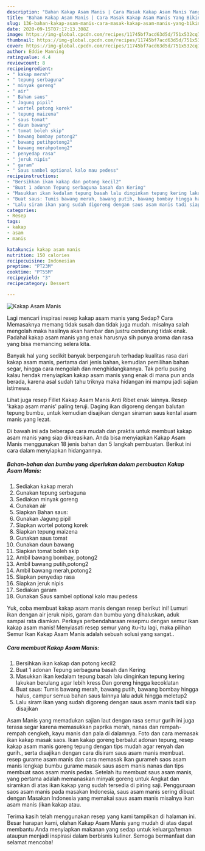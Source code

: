 ```yaml
---
description: "Bahan Kakap Asam Manis | Cara Masak Kakap Asam Manis Yang Bikin Ngiler"
title: "Bahan Kakap Asam Manis | Cara Masak Kakap Asam Manis Yang Bikin Ngiler"
slug: 136-bahan-kakap-asam-manis-cara-masak-kakap-asam-manis-yang-bikin-ngiler
date: 2020-09-15T07:17:13.308Z
image: https://img-global.cpcdn.com/recipes/11745bf7acd63d5d/751x532cq70/kakap-asam-manis-foto-resep-utama.jpg
thumbnail: https://img-global.cpcdn.com/recipes/11745bf7acd63d5d/751x532cq70/kakap-asam-manis-foto-resep-utama.jpg
cover: https://img-global.cpcdn.com/recipes/11745bf7acd63d5d/751x532cq70/kakap-asam-manis-foto-resep-utama.jpg
author: Eddie Manning
ratingvalue: 4.4
reviewcount: 8
recipeingredient:
- " kakap merah"
- " tepung serbaguna"
- " minyak goreng"
- " air"
- " Bahan saus"
- " Jagung pipil"
- " wortel potong korek"
- " tepung maizena"
- " saus tomat"
- " daun bawang"
- " tomat boleh skip"
- " bawang bombay potong2"
- " bawang putihpotong2"
- " bawang merahpotong2"
- " penyedap rasa"
- " jeruk nipis"
- " garam"
- " Saus sambel optional kalo mau pedess"
recipeinstructions:
- "Bersihkan ikan kakap dan potong kecil2"
- "Buat 1 adonan Tepung serbaguna basah dan Kering"
- "Masukkan ikan kedalam tepung basah lalu dinginkan tepung kering lakukan berulang agar lebih kress Dan goreng hingga kecoklatan"
- "Buat saus: Tumis bawang merah, bawang putih, bawang bombay hingga halus, campur semua bahan saus lainnya lalu aduk hingga meletup2"
- "Lalu siram ikan yang sudah digoreng dengan saus asam manis tadi siap disajikan"
categories:
- Resep
tags:
- kakap
- asam
- manis

katakunci: kakap asam manis 
nutrition: 150 calories
recipecuisine: Indonesian
preptime: "PT23M"
cooktime: "PT55M"
recipeyield: "3"
recipecategory: Dessert

---
```



![Kakap Asam Manis](https://img-global.cpcdn.com/recipes/11745bf7acd63d5d/751x532cq70/kakap-asam-manis-foto-resep-utama.jpg)

Lagi mencari inspirasi resep kakap asam manis yang Sedap? Cara Memasaknya memang tidak susah dan tidak juga mudah. misalnya salah mengolah maka hasilnya akan hambar dan justru cenderung tidak enak. Padahal kakap asam manis yang enak harusnya sih punya aroma dan rasa yang bisa memancing selera kita.

Banyak hal yang sedikit banyak berpengaruh terhadap kualitas rasa dari kakap asam manis, pertama dari jenis bahan, kemudian pemilihan bahan segar, hingga cara mengolah dan menghidangkannya. Tak perlu pusing kalau hendak menyiapkan kakap asam manis yang enak di mana pun anda berada, karena asal sudah tahu triknya maka hidangan ini mampu jadi sajian istimewa.

Lihat juga resep Fillet Kakap Asam Manis Anti Ribet enak lainnya. Resep &#39;kakap asam manis&#39; paling teruji. Daging ikan digoreng dengan balutan tepung bumbu, untuk kemudian disajikan dengan siraman saus kental asam manis yang lezat.


Di bawah ini ada beberapa cara mudah dan praktis untuk membuat kakap asam manis yang siap dikreasikan. Anda bisa menyiapkan Kakap Asam Manis menggunakan 18 jenis bahan dan 5 langkah pembuatan. Berikut ini cara dalam menyiapkan hidangannya.

<!--inarticleads1-->

##### Bahan-bahan dan bumbu yang diperlukan dalam pembuatan Kakap Asam Manis:

1. Sediakan  kakap merah
1. Gunakan  tepung serbaguna
1. Sediakan  minyak goreng
1. Gunakan  air
1. Siapkan  Bahan saus:
1. Gunakan  Jagung pipil
1. Siapkan  wortel potong korek
1. Siapkan  tepung maizena
1. Gunakan  saus tomat
1. Gunakan  daun bawang
1. Siapkan  tomat boleh skip
1. Ambil  bawang bombay, potong2
1. Ambil  bawang putih,potong2
1. Ambil  bawang merah,potong2
1. Siapkan  penyedap rasa
1. Siapkan  jeruk nipis
1. Sediakan  garam
1. Gunakan  Saus sambel optional kalo mau pedess


Yuk, coba membuat kakap asam manis dengan resep berikut ini! Lumuri ikan dengan air jeruk nipis, garam dan bumbu yang dihaluskan, aduk sampai rata diamkan. Perkaya perbendaharaan resepmu dengan semur ikan kakap asam manis! Menyiasati resep semur yang itu-itu lagi, maka pilihan Semur Ikan Kakap Asam Manis adalah sebuah solusi yang sangat.. 

<!--inarticleads2-->

##### Cara membuat Kakap Asam Manis:

1. Bersihkan ikan kakap dan potong kecil2
1. Buat 1 adonan Tepung serbaguna basah dan Kering
1. Masukkan ikan kedalam tepung basah lalu dinginkan tepung kering lakukan berulang agar lebih kress Dan goreng hingga kecoklatan
1. Buat saus: Tumis bawang merah, bawang putih, bawang bombay hingga halus, campur semua bahan saus lainnya lalu aduk hingga meletup2
1. Lalu siram ikan yang sudah digoreng dengan saus asam manis tadi siap disajikan


Asam Manis yang memadukan sajian laut dengan rasa semur gurih ini juga terasa segar karena memasukkan paprika merah, nanas dan rempah-rempah cengkeh, kayu manis dan pala di dalamnya. Foto dan cara memasak ikan kakap masak saos. Ikan kakap goreng berbalut adonan tepung, resep kakap asam manis goreng tepung dengan tips mudah agar renyah dan gurih., serta disajikan dengan cara disiram saus asam manis membuat. resep gurame asam manis dan cara memasak ikan gurameh saos asam manis lengkap bumbu gurame masak saus asem manis nanas dan tips membuat saos asam manis pedas. Setelah itu membuat saus asam manis, yang pertama adalah memanaskan minyak goreng untuk Angkat dan siramkan di atas ikan kakap yang sudah tersedia di piring saji. Penggunaan saos asam manis pada masakan Indonesia, saus asam manis sering dibuat dengan Masakan Indonesia yang memakai saus asam manis misalnya ikan asam manis (ikan kakap atau. 

Terima kasih telah menggunakan resep yang kami tampilkan di halaman ini. Besar harapan kami, olahan Kakap Asam Manis yang mudah di atas dapat membantu Anda menyiapkan makanan yang sedap untuk keluarga/teman ataupun menjadi inspirasi dalam berbisnis kuliner. Semoga bermanfaat dan selamat mencoba!
